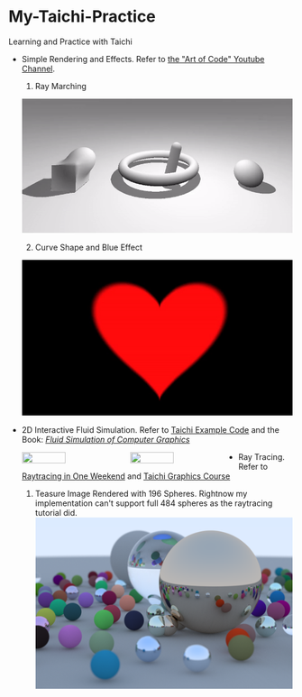 # My-Taichi-Practice
Learning and Practice with Taichi

- Simple Rendering and Effects. Refer to [the "Art of Code" Youtube Channel](https://www.youtube.com/channel/UCcAlTqd9zID6aNX3TzwxJXg).
  1. Ray Marching

  ![Ray](https://github.com/Duotun/My-Taichi-Practice/blob/main/Demos/rayMarching.gif)

  2. Curve Shape and Blue Effect

  ![Curve](https://github.com/Duotun/My-Taichi-Practice/blob/main/Demos/heart.gif)
  
 - 2D Interactive Fluid Simulation. Refer to [Taichi Example Code](https://github.com/taichi-dev/taichi/blob/3050606b44a64e3e1070835b7bfe22eee39a00a1/examples/stable_fluid.py) and the Book: *[Fluid Simulation of Computer Graphics](https://www.amazon.com/Simulation-Computer-Graphics-Robert-Bridson/dp/1568813260)*
 
    <img src ="https://github.com/Duotun/My-Taichi-Practice/blob/main/Demos/Interactive%20Fluid.gif" height="40%" width="40%" style="float:left"> 
    <img src ="https://github.com/Duotun/My-Taichi-Practice/blob/main/Demos/Interactive_Fluid_cg.gif" height="40%" width="40%" style="float:left">


- Ray Tracing. Refer to [Raytracing in One Weekend](https://raytracing.github.io/books/RayTracingInOneWeekend.html) and [Taichi Graphics Course](https://github.com/taichiCourse01/taichi_ray_tracing)
  
  1. Teasure Image Rendered with 196 Spheres. Rightnow my implementation can't support full 484 spheres as the raytracing tutorial did.
  ![Cover Image 14*14](https://github.com/Duotun/My-Taichi-Practice/blob/main/raytracingOneWeekend/out7m7.png)
  

  
